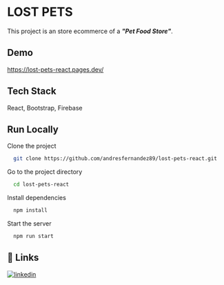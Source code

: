 
# LOST PETS

This project is an store ecommerce of a **_"Pet Food Store"_**.


## Demo

https://lost-pets-react.pages.dev/


## Tech Stack

React, Bootstrap, Firebase




## Run Locally

Clone the project

```bash
  git clone https://github.com/andresfernandez89/lost-pets-react.git
```

Go to the project directory

```bash
  cd lost-pets-react
```

Install dependencies

```bash
  npm install
```

Start the server

```bash
  npm run start
```


## 🔗 Links

[![linkedin](https://img.shields.io/badge/linkedin-0A66C2?style=for-the-badge&logo=linkedin&logoColor=white)](https://www.linkedin.com/in/andresfernandez89/)



